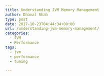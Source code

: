 ```yaml
---
title: Understanding JVM Memory Management
author: Dhaval Shah
type: post
date: 2017-10-23T04:44:34+00:00
url: /understanding-jvm-memory-management/
categories:
  - JVM
  - Performance
tags:
  - jvm
  - performance
  - tuning

---
```

